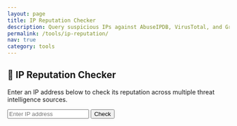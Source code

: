```yaml
---
layout: page
title: IP Reputation Checker
description: Query suspicious IPs against AbuseIPDB, VirusTotal, and GreyNoise.
permalink: /tools/ip-reputation/
nav: true
category: tools
---
```


<div class="container my-4">
  <div class="text-center mb-4">
    <h2>📡 IP Reputation Checker</h2>
    <p>Enter an IP address below to check its reputation across multiple threat intelligence sources.</p>
  </div>

  <form id="iplookup-form" class="mb-3">
    <div class="input-group">
      <input type="text" id="ip-input" class="form-control" placeholder="Enter IP address">
      <button class="btn btn-primary" type="submit">Check</button>
    </div>
  </form>

  <div id="iplookup-results"></div>
</div>

<script>
document.getElementById('iplookup-form').addEventListener('submit', function(e) {
  e.preventDefault();
  const ip = document.getElementById('ip-input').value;
  document.getElementById('iplookup-results').innerHTML = "Loading...";

  fetch(`https://ip-reputation.onrender.com/iplookup?ip=${ip}`)
    .then(res => res.json())
    .then(data => {
      let output = `
        <h5>Results for ${ip}</h5>
        <div class="card mb-3">
          <div class="card-body">
            <h6>AbuseIPDB</h6>
            <p>Confidence Score: ${data.abuseipdb.abuseConfidenceScore}</p>
            <p>Total Reports: ${data.abuseipdb.totalReports}</p>
            <p>ISP: ${data.abuseipdb.isp}</p>
          </div>
        </div>

        <div class="card mb-3">
          <div class="card-body">
            <h6>GreyNoise</h6>
            <p>Classification: ${data.greynoise.classification}</p>
            <p>Name: ${data.greynoise.name}</p>
            <p><a href="${data.greynoise.link}" target="_blank">GreyNoise Link</a></p>
          </div>
        </div>

        <div class="card mb-3">
          <div class="card-body">
            <h6>VirusTotal</h6>
            <p>ASN Owner: ${data.virustotal.as_owner}</p>
            <p>Country: ${data.virustotal.country}</p>
            <p>Malicious Reports: ${data.virustotal.last_analysis_stats.malicious}</p>
          </div>
        </div>
      `;
      document.getElementById('iplookup-results').innerHTML = output;
    })
    .catch(err => {
      document.getElementById('iplookup-results').innerHTML = '<p class="text-danger">Error fetching IP data.</p>';
    });
});
</script>

